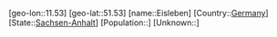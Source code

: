 ﻿---
location: [51.53,11.53]
type: City
tags:
- geo/City


SpocWebEntityId: 30010
isDeleted: false
confidential: public

---
[geo-lon::11.53]
[geo-lat::51.53]
[name::Eisleben]
[Country::[Germany](geo/Continent/Europe/Germany.md)]
[State::[Sachsen-Anhalt](geo/Continent/Europe/Germany/Sachsen-Anhalt.md)]
[Population::]
[Unknown::]

